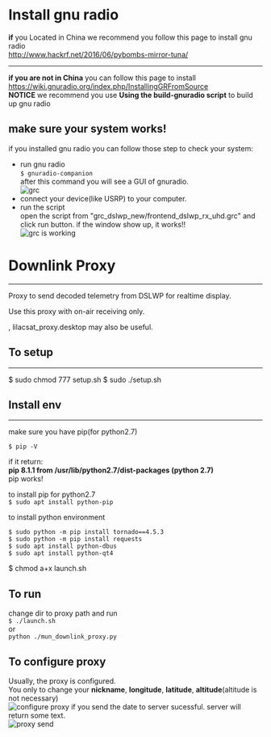 # Install gnu radio 
**if** you Located in China we recommend you follow this page to install gnu radio  
http://www.hackrf.net/2016/06/pybombs-mirror-tuna/  

----

**if you are not in China** you can follow this page to install  
https://wiki.gnuradio.org/index.php/InstallingGRFromSource  
**NOTICE** we recommend you use **Using the build-gnuradio script** to build up gnu radio

## make sure your system works!
if you installed gnu radio you can follow those step to check your system:
- run gnu radio  
```$ gnuradio-companion```   
  after this command you will see a GUI of gnuradio.  
![grc](https://raw.githubusercontent.com/ArtisticZhao/DSLWP-Downlink-Proxy/master/guide_images/00.png)
- connect your device(like USRP) to your computer.
- run the script  
open the script from "grc_dslwp_new/frontend_dslwp_rx_uhd.grc"
and click run button. if the window show up, it works!!  
![grc is working](https://raw.githubusercontent.com/ArtisticZhao/DSLWP-Downlink-Proxy/master/guide_images/01.png)

# Downlink Proxy
----------------------------------------------------------------------------------
Proxy to send decoded telemetry from DSLWP for realtime display.

Use this proxy with on-air receiving only.

, lilacsat_proxy.desktop may also be useful.

## To setup
----------------------------------------------------------------------------------
$ sudo chmod 777 setup.sh
$ sudo ./setup.sh

## Install env
----------------------------------------------------------------------------------
make sure you have pip(for python2.7)
```
$ pip -V
```
if it return:  
**pip 8.1.1 from /usr/lib/python2.7/dist-packages (python 2.7)**  
pip works!

to install pip for python2.7  
`$ sudo apt install python-pip`

to install python environment  
```
$ sudo python -m pip install tornado==4.5.3
$ sudo python -m pip install requests
$ sudo apt install python-dbus
$ sudo apt install python-qt4
```

$ chmod a+x launch.sh
 
## To run
change dir to proxy path and run  
`$ ./launch.sh`  
or  
`python ./mun_downlink_proxy.py`


## To configure proxy
Usually, the proxy is configured.   
You only to change your **nickname**, **longitude**, **latitude**, **altitude**(altitude is not necessary)  
![configure proxy](https://raw.githubusercontent.com/ArtisticZhao/DSLWP-Downlink-Proxy/master/guide_images/02.png)
if you send the date to server sucessful. server will return some text.  
![proxy send](https://raw.githubusercontent.com/ArtisticZhao/DSLWP-Downlink-Proxy/master/guide_images/03.png)

